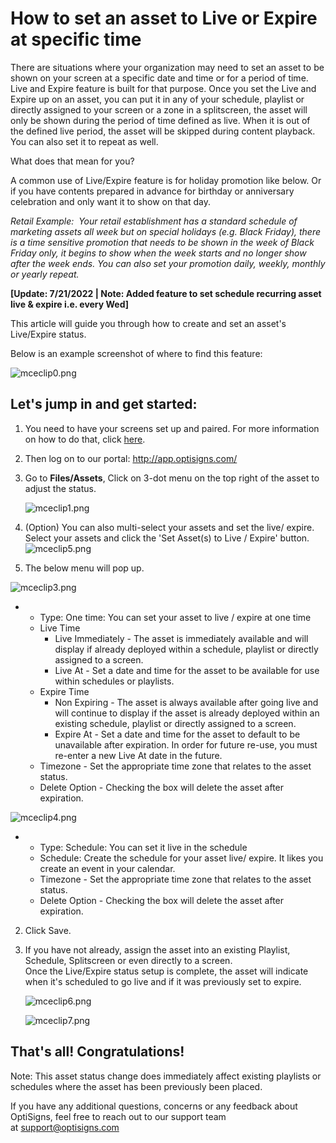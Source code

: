 # How to set an asset to Live or Expire at specific time

There are situations where your organization may need to set an asset to be shown on your screen at a specific date and time or for a period of time. Live and Expire feature is built for that purpose. Once you set the Live and Expire up on an asset, you can put it in any of your schedule, playlist or directly assigned to your screen or a zone in a splitscreen, the asset will only be shown during the period of time defined as live. When it is out of the defined live period, the asset will be skipped during content playback. You can also set it to repeat as well.

What does that mean for you?

A common use of Live/Expire feature is for holiday promotion like below. Or if you have contents prepared in advance for birthday or anniversary celebration and only want it to show on that day.

*Retail Example:  Your retail establishment has a standard schedule of marketing assets all week but on special holidays (e.g. Black Friday), there is a time sensitive promotion that needs to be shown in the week of Black Friday only, it begins to show when the week starts and no longer show after the week ends. You can also set your promotion daily, weekly, monthly or yearly repeat.*

**[Update: 7/21/2022 | Note: Added feature to set schedule recurring asset live & expire i.e. every Wed]**

This article will guide you through how to create and set an asset's Live/Expire status.

Below is an example screenshot of where to find this feature:

![mceclip0.png](https://support.optisigns.com/hc/article_attachments/7998671420563)

## **Let's jump in and get started:**

1. You need to have your screens set up and paired. For more information on how to do that, click [here](https://support.optisigns.com/hc/en-us/articles/360016374813-Set-up-add-a-screen).
2. Then log on to our portal: <http://app.optisigns.com/>
3. Go to **Files/Assets**, Click on 3-dot menu on the top right of the asset to adjust the status.  
     
   ![mceclip1.png](https://support.optisigns.com/hc/article_attachments/7998739455379)
4. (Option) You can also multi-select your assets and set the live/ expire. Select your assets and click the 'Set Asset(s) to Live / Expire' button.  
   ![mceclip5.png](https://support.optisigns.com/hc/article_attachments/7999174864659)
5. The below menu will pop up.

![mceclip3.png](https://support.optisigns.com/hc/article_attachments/7998740924947)

* + Type: One time: You can set your asset to live / expire at one time
  + Live Time
    - Live Immediately - The asset is immediately available and will display if already deployed within a schedule, playlist or directly assigned to a screen.
    - Live At - Set a date and time for the asset to be available for use within schedules or playlists.
  + Expire Time
    - Non Expiring - The asset is always available after going live and will continue to display if the asset is already deployed within an existing schedule, playlist or directly assigned to a screen.
    - Expire At - Set a date and time for the asset to default to be unavailable after expiration. In order for future re-use, you must re-enter a new Live At date in the future.
  + Timezone - Set the appropriate time zone that relates to the asset status.
  + Delete Option - Checking the box will delete the asset after expiration.

![mceclip4.png](https://support.optisigns.com/hc/article_attachments/7998840622355)

* + Type: Schedule: You can set it live in the schedule
  + Schedule: Create the schedule for your asset live/ expire. It likes you create an event in your calendar.
  + Timezone - Set the appropriate time zone that relates to the asset status.
  + Delete Option - Checking the box will delete the asset after expiration.

2. Click Save.
3. If you have not already, assign the asset into an existing Playlist, Schedule, Splitscreen or even directly to a screen.  
   Once the Live/Expire status setup is complete, the asset will indicate when it's scheduled to go live and if it was previously set to expire.   
     
   ![mceclip6.png](https://support.optisigns.com/hc/article_attachments/360058491953)  
     
   ![mceclip7.png](https://support.optisigns.com/hc/article_attachments/360057631794)

## **That's all! Congratulations!**

Note: This asset status change does immediately affect existing playlists or schedules where the asset has been previously been placed.   
  
If you have any additional questions, concerns or any feedback about OptiSigns, feel free to reach out to our support team at [support@optisigns.com](mailto:support@optisigns.com)